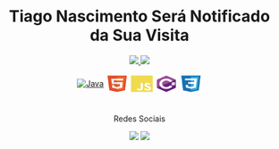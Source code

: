 <h1 align="center">
  Tiago Nascimento Será Notificado da Sua Visita
</h1>

<div align="center">
  <a href="https://github.com/TheNascimento">
  <img height="180em" src="https://github-readme-stats.vercel.app/api?username=thenascimento&show_icons=true&theme=chartreuse-dark&include_all_commits=true&count_private=true"/>
  <img height="180em" src="https://github-readme-stats.vercel.app/api/top-langs/?username=thenascimento&layout=compact&langs_count=7&theme=chartreuse-dark"/>
</div>
  
<div align="center" style="display: inline_block"><br>
   <a href="https://icons8.com/icon/GPfHz0SM85FX/logo-java-coffee-cup"><img align="center" alt="Java" height="30" title="Java" width="40" src="https://img.icons8.com/color/48/000000/java-coffee-cup-logo--v2.png"></a>  
  <img align="center" alt="HTML" height="30" width="40" title="HTML" src="https://raw.githubusercontent.com/devicons/devicon/master/icons/html5/html5-original.svg">
  <img align="center" alt="JS" height="30" width="40" title="Javascript" src="https://raw.githubusercontent.com/devicons/devicon/master/icons/javascript/javascript-plain.svg">
  <img align="center" alt="C#" height="30" width="40" title="C#" src="https://raw.githubusercontent.com/devicons/devicon/master/icons/csharp/csharp-original.svg">
  <img align="center" alt="CSS" height="30" width="40" title="CSS" src="https://raw.githubusercontent.com/devicons/devicon/master/icons/css3/css3-original.svg">
</div>
  
# 
  
<div style="display: inline_block" align="center">
  <p>
    Redes Sociais  
  </p>  
  <a href="https://www.facebook.com/0tiagonascimento/"><img src="https://img.shields.io/badge/Facebook-1877F2?style=for-the-badge&logo=facebook&logoColor=white"></a>
  <a href="https://instagram.com/tiagonascimento_25" target="_blank"><img src="https://img.shields.io/badge/-Instagram-%23E4405F?style=for-the-badge&logo=instagram&logoColor=white"></a>
